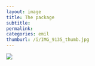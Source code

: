 ```yaml
---
layout: image
title: The package
subtitle: 
permalink: 
categories: emil
thumburl: /i/IMG_9135_thumb.jpg
---
```

![]({{site.url}}/i/IMG_9135_thumb.jpg)
